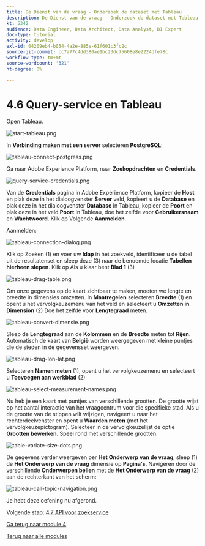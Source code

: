 ```yaml
---
title: De Dienst van de vraag - Onderzoek de dataset met Tableau
description: De Dienst van de vraag - Onderzoek de dataset met Tableau
kt: 5342
audience: Data Engineer, Data Architect, Data Analyst, BI Expert
doc-type: tutorial
activity: develop
exl-id: 04209eb4-b054-4a2e-885e-61f601c3fc2c
source-git-commit: cc7a77c4dd380ae1bc23dc75608e8e2224dfe78c
workflow-type: tm+mt
source-wordcount: '321'
ht-degree: 0%

---
```


# 4.6 Query-service en Tableau

Open Tableau.

![start-tableau.png](./images/start-tableau.png)

In **Verbinding maken met een server** selecteren **PostgreSQL**:

![tableau-connect-postgress.png](./images/tableau-connect-postgress.png)

Ga naar Adobe Experience Platform, naar **Zoekopdrachten** en **Credentials**.

![query-service-credentials.png](./images/query-service-credentials.png)

Van de **Credentials** pagina in Adobe Experience Platform, kopieer de **Host** en plak deze in het dialoogvenster **Server** veld, kopieert u de **Database** en plak deze in het dialoogvenster **Database** in Tableau, kopieer de **Poort** en plak deze in het veld **Poort** in Tableau, doe het zelfde voor **Gebruikersnaam** en **Wachtwoord**. Klik op Volgende **Aanmelden**.

Aanmelden:

![tableau-connection-dialog.png](./images/tableau-connection-dialog.png)

Klik op Zoeken (1) en voer uw **ldap** in het zoekveld, identificeer u de tabel uit de resultatenset en sleep deze (3) naar de benoemde locatie **Tabellen hierheen slepen**. Klik op Als u klaar bent **Blad 1** (3)

![tableau-drag-table.png](./images/tableau-drag-table.png)

Om onze gegevens op de kaart zichtbaar te maken, moeten we lengte en breedte in dimensies omzetten. In **Maatregelen** selecteren **Breedte** (1) en opent u het vervolgkeuzemenu van het veld en selecteert u **Omzetten in Dimension** (2) Doe het zelfde voor **Lengtegraad** meten.

![tableau-convert-dimensie.png](./images/tableau-convert-dimension.png)

Sleep de **Lengtegraad** aan de **Kolommen** en de **Breedte** meten tot **Rijen**. Automatisch de kaart van **België** worden weergegeven met kleine puntjes die de steden in de gegevensset weergeven.

![tableau-drag-lon-lat.png](./images/tableau-drag-lon-lat.png)

Selecteren **Namen meten** (1), opent u het vervolgkeuzemenu en selecteert u **Toevoegen aan werkblad** (2)

![tableau-select-measurement-names.png](./images/tableau-select-measure-names.png)

Nu heb je een kaart met puntjes van verschillende grootten. De grootte wijst op het aantal interactie van het vraagcentrum voor die specifieke stad. Als u de grootte van de stippen wilt wijzigen, navigeert u naar het rechterdeelvenster en opent u **Waarden meten** (met het vervolgkeuzepictogram). Selecteer in de vervolgkeuzelijst de optie **Grootten bewerken**. Speel rond met verschillende grootten.

![table-variate-size-dots.png](./images/tableau-vary-size-dots.png)

De gegevens verder weergeven per **Het Onderwerp van de vraag**, sleep (1) de **Het Onderwerp van de vraag** dimensie op **Pagina&#39;s**. Navigeren door de verschillende **Onderwerpen bellen** met de **Het Onderwerp van de vraag** (2) aan de rechterkant van het scherm:

![tableau-call-topic-navigation.png](./images/tableau-call-topic-navigation.png)

Je hebt deze oefening nu afgerond.

Volgende stap: [4.7 API voor zoekservice](./ex7.md)

[Ga terug naar module 4](./query-service.md)

[Terug naar alle modules](../../overview.md)
